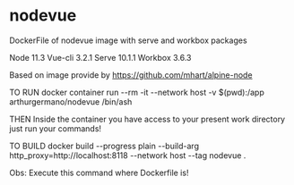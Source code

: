 # nodevue
DockerFile of nodevue image with serve and workbox packages

Node 11.3
Vue-cli 3.2.1
Serve 10.1.1
Workbox 3.6.3

Based on image provide by https://github.com/mhart/alpine-node

TO RUN
docker container run --rm -it --network host -v $(pwd):/app arthurgermano/nodevue /bin/ash

THEN
Inside the container you have access to your present work directory just run your commands!

TO BUILD
docker build --progress plain --build-arg http_proxy=http://localhost:8118 --network host --tag nodevue .

Obs: Execute this command where Dockerfile is!
